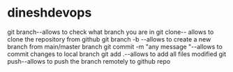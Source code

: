 # dineshdevops
git branch--allows to check what branch you are in
git clone-- allows to clone the repository from github
git branch -b --allows to create a new branch from main/master branch
git commit -m "any message "--allows to commit changes to local branch
git add .--allows to add all files modified
git push--allows to push the branch remotely to github repo
